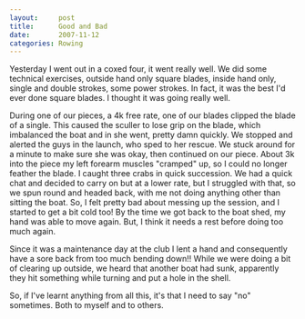 ```yaml
---
layout:     post
title:      Good and Bad
date:       2007-11-12
categories: Rowing
---
```

Yesterday I went out in a coxed four, it went really well. We did some technical exercises, outside hand only square blades, inside hand only, single and double strokes, some power strokes. In fact, it was the best I'd ever done square blades. I thought it was going really well.

During one of our pieces, a 4k free rate, one of our blades clipped the blade of a single. This caused the sculler to lose grip on the blade, which imbalanced the boat and in she went, pretty damn quickly. We stopped and alerted the guys in the launch, who sped to her rescue. We stuck around for a minute to make sure she was okay, then continued on our piece. About 3k into the piece my left forearm muscles "cramped" up, so I could no longer feather the blade. I caught three crabs in quick succession. We had a quick chat and decided to carry on but at a lower  rate, but I struggled with that, so we spun round and headed back, with me not doing anything other than sitting the boat. So, I felt pretty bad about messing up the session, and I started to get a bit cold too! By the time we got back to the boat shed, my hand was able to move again. But, I think it needs a rest before doing too much again.

Since it was a maintenance day at the club I lent a hand and consequently have a sore back from too much bending down!! While we were doing a bit of clearing up outside, we heard that another boat had sunk, apparently they hit something while turning and put a hole in the shell.

So, if I've learnt anything from all this, it's that I need to say "no" sometimes. Both to myself and to others.